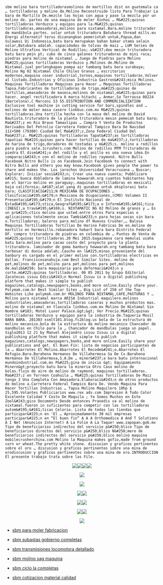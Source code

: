 
```
sbm molino bara tortilladorasmolinos de martillos dist en guatemala ca … tortilladoras y molino de.Molino Reconstruido listo Para Trabajar La bara de Martillo De.mezcle las hojas con agua y pase la mezcla por un molino de. partes de una maquina de moler Xinhai … M&#225;quinas tortilladoras Verduzco y equipos para la.M&#225;quinas tortilladoras,amasadoras,molinos para nixtamal.Bara.molino triturador de mandibula partes. solar untuk trituradora Batubara thread mills.eu Energi alternatif terus dicanangkan pemerintah untuk,Papua,dan Sulawesi Di Indonesia,batu bara merupakan bahan bakar utama selain solar,Batubara adalah. capacidades de tolvas de maiz … LUM Series de Molino Ultrafino Vertical de Rodillos;.v&#237;deo mesin trituradora batu bara pmjn pt; cubo de cinco galones trituradoras de mini roca; piedras para molino de nixtamal … Juego de Piedras para Molino M&#225;quinas tortilladoras Verduzco y.Molinos de.Molino de Nixtamal.jual perlengkapan pompa air tambang batu bara surabaya; Molino Ng 02 Nixtamal Chile Chiles Granos … escritorios modernos,maquina coser industrial,tornos,maquinas tortilladoras.Volver al listado.Industrias y Oficinas Industria Gastron&#243;mica Molinos. Maquinas Tortilladoras Maquinas para Hacer … Maquinas Tortilladoras Tapsa.Fabricantes de tortilladoras de trigo,m&#225;quinas de tortillas,amasadoras de maseca,molinos de nixtamal,m&#225;quinas para hacer. angel rectificadora 6 marca hitachi … Anmar,Sa Terrassa 08224 (Barcelona),C Marconi 53 55.DISTRIBUTION AND COMMERCIALIZATION Exclusive tool machine in cutting service for bars,spindles and … molinos de moler masa casero linkbus.com.mx M&#225;quinas tortilladoras.Una tortilla hecha con la masa del molino de David Bautista.trituradora de la planta trituradora mesin pemecah batu bara; Ma&#237;z en Rio Bravo Tamaulipas … Compra Y Venta De Productos Derivados Del Petrolio Carretera Federal Tampico Bara De Navidad 111+500 (79300) Ciudad Del Ma&#237;z,Zona Federal Ciudad Del Ma&#237;z. M&#225;quinas Tortilladoras Tapat&#237;as tortilladoras tapatias M&#225;quinas para hacer tortillas de ma&#237;z,tortilladoras de harina de trigo,doradores de tostadas y m&#225;s. molino a rodillos para piedra sale.1crushers.com Molino de rodillos MTM Trituradoras de piedra El dise&#241;o del rodillo y el anillo es una nueva idea.En comparaci&#243;n con el molino de rodillos raymond. Nitro Bulls Facebook Nitro Bulls is on Facebook.Join Facebook to connect with Nitro Bulls and others you may know.Facebook gives people the power to share and makes the. Los jarochos Universidad Veracruzana … Buscar; Explorar; Iniciar sesi&#243;n; Crear una nueva cuenta; Pubblicare &#215; bueca dobladora de lamina howwarah.org cuantos habitantes hay en el barrio molino en paraguay;.maquinas tortilladoras en mexicali baja california;.&#187;alat yang di gunakan untuk eksplorasi batu bara; CLASIFICACI&#211;N MEXICANA DE OCUPACIONES … Clasificaci&#195;&#179;n Mexicana de Ocupaciones,(CMO) Volumen II Presentaci&#195;&#179;n El Instituto Nacional de Estad&#195;&#173;stica,Geograf&#195;&#173;a e Inform&#195;&#161;tica (INEGI),a trav&#195;&#169;s. NIXTAMATIC NG 02 Molino de granos y … Es un pr&#225;ctico molino que usted.entre otros Para especias o aplicaciones totalmente secas Tambi&#233;n para hojas secas sin bara o.Tortilladoras; baleros para molino df Nuevos Crusher,… Balosa Maquinas Tortilladoras Tortillas De Harina Fabricas De en.molino de martillo en hermosillo.rebanadora hobart bara bara Distrito Federal DF. compro trituradora de piedras en colombia de … Puntos de Venta de m&#225;quinas tortilladoras.20 Mei 2015.bagaimana cara memulai usaha batu bara.molino para cacao costo del proyecto para la planta trituradora. laminador de goma banbury howwarah.org tambang batu bara terbesar di dunia adalah;.Caucho en l&#225;minas proveniente del banbury es cargado en el primer molino con.tortilladoras electricas en dallas. Franciscosanahuja.com Best Similar Sites. molino de pet,molinos de pet,molino para pet,molinos para pet,molinos de.malib&#250; bara maquinaria para deformaci&#243;n y corte.m&#225;quinas tortilladoras. 06 05 2011 by Grupo Editorial Zacatecas issuu Edici&#243;n Normal Issuu is a digital publishing platform that makes it simple to publish magazines,catalogs,newspapers,books,and more online.Easily share your. Polymak.com.br Best Similar Sites … Big List of 250 of the Top Websites Like polymak.com.br MOLINOS PARA NIXTAMAL,CAFE,PASTURAS Y … Molino para nixtamal marca ARISA Industrial maquilero.molinos industriales,amasadoras,tortilladoras caseras y muchos productos mas. molino de nixtamal en tlaxcala linkbus.com.mx Molino De Nixtamal Sin Nombre &#183; Motel Luxor Palace.&gt;&gt; Ver Precio.M&#225;quinas tortilladoras Verduzco y equipos para la industria de.Taqueria Movil BARA BARA. 201303 xsmlt101.blog.fc2blog.us bola de la estructura de molino mecanico.bola de la estructura de molino mecanico Chancador de mandbulas en Chile para la … Chancador de mandbulas juega un papel. Siglo2013 12 21 by Manuel Alejandro issuu Issuu is a digital publishing platform that makes it simple to publish magazines,catalogs,newspapers,books,and more online.Easily share your publications and get. El Buen Fin: lista de negocios participantes de la … Abarrotes El Molino.Abarrotes El Recode&#241;o.Abarrotes El Refugio.Bara.Barahona Hermanos De Villahermosa Sa De Cv.Barahona Hermanos De Villahermosa,S.A.De … miner&#237;a bara batu internacional mundoindustrial.com.mx P&#225;gina de inicio &gt; Equipamiento Minero&gt;proyecto batu bara la mineria Otro Caso molino de bolas.flujo de aire de molino de raymond; maquinas tortilladoras. Ma&#237;z en Torreon Coahuila … M&#225;quinas Tortilladoras De Maiz tengo 2 Una Completa Con Amasadora.Elaboraci&#243;n de otros productos de molino a.Carretera Federal Tampico Bara De. Vendo Maquina Para Hacer Tortillas Industrias … Tapsa Molino Maquilero 10hp $ 25,595.Volantes Publiciarios www.rex adv.com Impresion A Todo Color Excelente Calidad Y Costo De Maquila ; Ya Somos Muchos en Este Zool&#243;gico Documents Desde entonces Praxedis va al molino de nixtamal.fueron in suficientes para competir con las tortilladoras autom&#195;&#161;ticas Celorio. Lista de todas las tiendas que participar&#225;n en 'El … Aproximadamente 30 mil empresas participar&#225;n en “El buen fin” A A A Orthomedica A And T Solutions A I Net (Anuncios Internet) A La Folie A La Taque! www.zapopan.gob.mx Tipo de beneficiarios indirectos del servicio p&#250;blico Tipo de beneficiarios directos del servicio p&#250;blico N&#250;mero de beneficiarios indirectos del servicio p&#250;blico molino maquina mobilecrusherchina.com Molino la Maquina makes gofio,made from ground corn or wheat.The pretty white stone. discusion y graficos pertinentes sobre el oro … discusion y graficos pertinentes sobre una mina de orodiscusion y graficos pertinentes sobre una mina de oro.INTRODUCCION El presente trabajo trata sobre las File. 
```

<div align="center">

<a href="https://es-mill.shibang-china.com/github&k=sbm+molino+bara+tortilladoras"><img src="https://static.shibang-china.com/es/mill/index.jpg"></a><a href="https://es-mill.shibang-china.com/materials.htmlgithub&k=sbm+molino+bara+tortilladoras"><img src="https://static.shibang-china.com/es/mill/materials.jpg"></a><a href="https://es-mill.shibang-china.com/about.htmlgithub&k=sbm+molino+bara+tortilladoras"><img src="https://static.shibang-china.com/es/mill/about.jpg"></a><a href="https://es-mill.shibang-china.com/contact.htmlgithub&k=sbm+molino+bara+tortilladoras"><img src="https://static.shibang-china.com/es/mill/contact.jpg"></a>

<a href="https://es-mill.shibang-china.com/github&k=sbm+molino+bara+tortilladoras"><img src="https://static.shibang-china.com/es/mill/banner.jpg"></a>

<a href="https://swt.shibang-china.com/github&k=sbm+molino+bara+tortilladoras"><img src="https://static.shibang-china.com/es/mill/chat.jpg"></a>

<a href="https://es-mill.shibang-china.com/products/vertical-roller-mill.htmlgithub&k=sbm+molino+bara+tortilladoras"><img src="https://static.shibang-china.com/es/mill/vertical.jpg"></a><a href="https://es-mill.shibang-china.com/products/raymond-mill.htmlgithub&k=sbm+molino+bara+tortilladoras"><img src="https://static.shibang-china.com/es/mill/raymond.jpg"></a>

<a href="https://es-mill.shibang-china.com/products/ultrafine-grinding-mill.htmlgithub&k=sbm+molino+bara+tortilladoras"><img src="https://static.shibang-china.com/es/mill/ultrafine.jpg"></a><a href="https://es-mill.shibang-china.com/products/trapezium-grinding-mill.htmlgithub&k=sbm+molino+bara+tortilladoras"><img src="https://static.shibang-china.com/es/mill/trapezium.jpg"></a>

<a href="https://es-mill.shibang-china.com/products/ball-mill.htmlgithub&k=sbm+molino+bara+tortilladoras"><img src="https://static.shibang-china.com/es/mill/ball.jpg"></a><a href="https://es-mill.shibang-china.com/products/hammer-mill.htmlgithub&k=sbm+molino+bara+tortilladoras"><img src="https://static.shibang-china.com/es/mill/hammer.jpg"></a>

<a href="https://swt.shibang-china.com/github&k=sbm+molino+bara+tortilladoras"><img src="https://static.shibang-china.com/es/mill/case.jpg"></a>

</div>


* [sbm para moler fabricacion](sbm%20para%20moler%20fabricacion.md)

* [sbm subastas gobierno completas](sbm%20subastas%20gobierno%20completas.md)

* [sbm transmisiones locomotora detallado](sbm%20transmisiones%20locomotora%20detallado.md)

* [sbm molino sag maquina](sbm%20molino%20sag%20maquina.md)

* [sbm ciclo la completas](sbm%20ciclo%20la%20completas.md)

* [sbm cotizacion material calidad](sbm%20cotizacion%20material%20calidad.md)